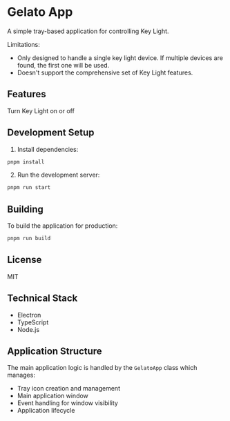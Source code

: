 # Gelato App

A simple tray-based application for controlling Key Light.

Limitations:
- Only designed to handle a single key light device. If multiple devices are found, the first one will be used.
- Doesn't support the comprehensive set of Key Light features.

## Features

Turn Key Light on or off

## Development Setup

1. Install dependencies:
```bash
pnpm install
```

2. Run the development server:
```bash
pnpm run start
```

## Building

To build the application for production:

```bash
pnpm run build
```

## License

MIT

## Technical Stack

- Electron
- TypeScript
- Node.js

## Application Structure

The main application logic is handled by the `GelatoApp` class which manages:

- Tray icon creation and management
- Main application window
- Event handling for window visibility
- Application lifecycle
